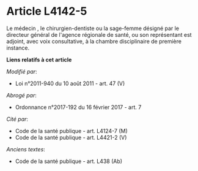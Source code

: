 # Article L4142-5

Le médecin    , le chirurgien-dentiste ou la sage-femme désigné par le directeur général de l'agence régionale de santé, ou
son représentant est adjoint, avec voix consultative, à la chambre disciplinaire de première instance.

**Liens relatifs à cet article**

_Modifié par_:

  - Loi n°2011-940 du 10 août 2011 - art. 47 (V)

_Abrogé par_:

  - Ordonnance n°2017-192 du 16 février 2017 - art. 7

_Cité par_:

  - Code de la santé publique - art. L4124-7 (M)
  - Code de la santé publique - art. L4421-2 (V)

_Anciens textes_:

  - Code de la santé publique - art. L438 (Ab)
